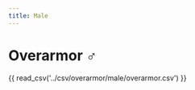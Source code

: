 ```yaml
---
title: Male
---
```


# Overarmor :male_sign:

{{ read_csv('../csv/overarmor/male/overarmor.csv') }}
